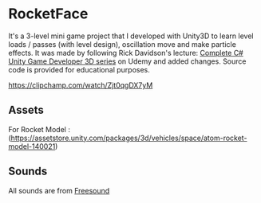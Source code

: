 # RocketFace
It's a 3-level mini game project that I developed with Unity3D to learn level loads / passes (with level design), oscillation move and make particle effects.
It was made by following Rick Davidson's lecture: [Complete C# Unity Game Developer 3D series](https://www.udemy.com/course/unitycourse2/) on Udemy and added changes.
Source code is provided for educational purposes.

https://clipchamp.com/watch/Zjt0qgDX7yM

## Assets
For Rocket Model : (https://assetstore.unity.com/packages/3d/vehicles/space/atom-rocket-model-140021)
## Sounds
All sounds are from [Freesound](https://freesound.org/)
